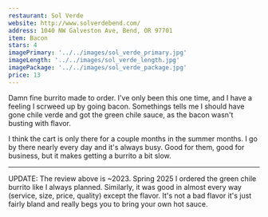 ```yaml
---
restaurant: Sol Verde
website: http://www.solverdebend.com/
address: 1040 NW Galveston Ave, Bend, OR 97701
item: Bacon
stars: 4
imagePrimary: '../../images/sol_verde_primary.jpg'
imageLength: '../../images/sol_verde_length.jpg'
imagePackage: '../../images/sol_verde_package.jpg'
price: 13
---
```


Damn fine burrito made to order. I've only been this one time, and I have a feeling I scrweed up by going bacon. Somethings tells me I should have gone chile verde and got the green chile sauce, as the bacon wasn't busting with flavor.

I think the cart is only there for a couple months in the summer months. I go by there nearly every day and it's always busy. Good for them, good for business, but it makes getting a burrito a bit slow.

---

UPDATE: The review above is ~2023. Spring 2025 I ordered the green chile burrito like I always planned. Similarly, it was good in almost every way (service, size, price, quality) except the flavor. It's not a bad flavor it's just fairly bland and really begs you to bring your own hot sauce.
